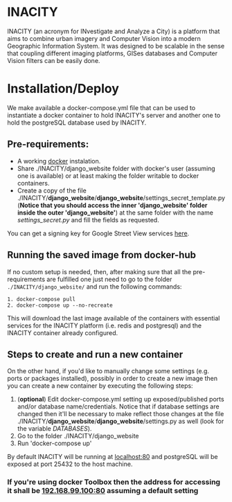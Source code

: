 # INACITY

INACITY (an acronym for INvestigate and Analyze a City) is a platform that aims to combine urban imagery and Computer Vision into a modern Geographic Information System. It was designed to be scalable in the sense that coupling different imaging platforms, GISes databases and Computer Vision filters can be easily done.

# Installation/Deploy

We make available a docker-compose.yml file that can be used to instantiate a docker container to hold INACITY's server and another one to hold the postgreSQL database used by INACITY.

## Pre-requirements:

- A working [docker](https://www.docker.com/) instalation.
- Share ./INACITY/django_website folder with docker's user (assuming one is available) or at least making the folder writable to docker containers.
- Create a copy of the file ./INACITY/**django_website**/**django_website**/settings_secret_template.py (**Notice that you should access the inner 'django_website' folder inside the outer 'django_website'**) at the same folder with the name *settings_secret.py* and fill the fields as requested.

You can get a signing key for Google Street View services [here](https://developers.google.com/maps/documentation/streetview/get-api-key).

## Running the saved image from docker-hub

If no custom setup is needed, then, after making sure that all the pre-requirements are fulfilled one just need to go to the folder `./INACITY/django_website/` and run the following commands:

```
1. docker-compose pull
2. docker-compose up --no-recreate
```

This will download the last image available of the containers with essential services for the INACITY platform (i.e. redis and postgresql) and the INACITY container already configured.

## Steps to create and run a new container

On the other hand, if you'd like to manually change some settings (e.g. ports or packages installed), possibly in order to create a new image then you can create a new container by executing the following steps:

1. (**optional**) Edit docker-compose.yml setting up exposed/published ports and/or database name/credentials. Notice that if database settings  are changed then it'll be necessary to make reflect those changes at the file ./INACITY/**django_website**/**django_website**/settings.py as well (look for the variable *DATABASES*).
2. Go to the folder ./INACITY/django_website
3. Run 'docker-compose up'

By default INACITY will be running at [localhost:80](http://localhost:80) and postgreSQL will be exposed at port 25432 to the host machine.

### If you're using docker Toolbox then the address for accessing it shall be [192.168.99.100:80](http://192.168.99.100:80) assuming a default setting

